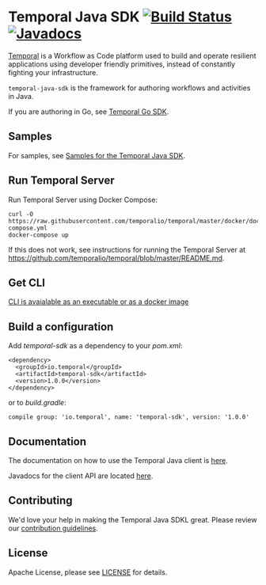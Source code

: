 # Temporal Java SDK  [![Build Status]()](https://buildkite.com/uberopensource/cadence-java-client) [![Javadocs]()]()


[Temporal](https://github.com/temporalio/temporal) is a Workflow as Code platform used to build and operate 
resilient applications using developer friendly primitives, instead of constantly fighting your infrastructure.

`temporal-java-sdk` is the framework for authoring workflows and activities in Java.

If you are authoring in Go, see [Temporal Go SDK](https://github.com/temporalio/temoral-go-sdk).

## Samples

For samples, see [Samples for the Temporal Java SDK](https://github.com/temporalio/temporal-java-samples).

## Run Temporal Server

Run Temporal Server using Docker Compose:

    curl -O https://raw.githubusercontent.com/temporalio/temporal/master/docker/docker-compose.yml
    docker-compose up

If this does not work, see instructions for running the Temporal Server at https://github.com/temporalio/temporal/blob/master/README.md.

## Get CLI

[CLI is avaialable as an executable or as a docker image](https://github.com/temporalio/temporal/blob/master/tools/cli/README.md)

## Build a configuration

Add *temporal-sdk* as a dependency to your *pom.xml*:

    <dependency>
      <groupId>io.temporal</groupId>
      <artifactId>temporal-sdk</artifactId>
      <version>1.0.0</version>
    </dependency>
    
or to *build.gradle*:

    compile group: 'io.temporal', name: 'temporal-sdk', version: '1.0.0'

## Documentation

The documentation on how to use the Temporal Java client is [here](https://docs.temporal.io/06_javaclient/).

Javadocs for the client API are located [here](https://www.javadoc.io/doc/io.temporal/temporal-sdk).

## Contributing
We'd love your help in making the Temporal Java SDKL great. Please review our [contribution guidelines](CONTRIBUTING.md).

## License
Apache License, please see [LICENSE](LICENSE) for details.
